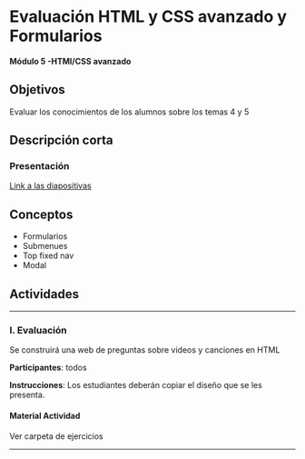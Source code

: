 # Evaluación HTML y CSS avanzado y Formularios

**Módulo 5 -HTMl/CSS avanzado**

## Objetivos

Evaluar los conocimientos de los alumnos sobre los temas 4 y 5

## Descripción corta

### Presentación

[Link a las diapositivas](https://drive.google.com/open?id=1ukmHW98krqZdieqm9W9eltjWe5ec4EKkCKnVd2AgXnY)

## Conceptos

- Formularios
- Submenues
- Top fixed nav
- Modal

## Actividades

---

### I. Evaluación

Se construirá una web de preguntas sobre videos y canciones en HTML

**Participantes**: todos

**Instrucciones**: Los estudiantes deberán copiar el diseño que se les presenta.

#### Material Actividad

Ver carpeta de ejercicios

---
